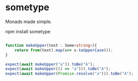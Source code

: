 # sometype
Monads made simple.

npm install sometype

``` ts

function makeUpper(text : Some<string>){
    return from(text).map(x=> x.toUpperCase());
}

expect(await makeUpper("a")).toBe("A");
expect(await makeUpper(() => "a"))).toBe("A");
expect(await makeUpper(Promise.resolve("a"))).toBe("A");

```

